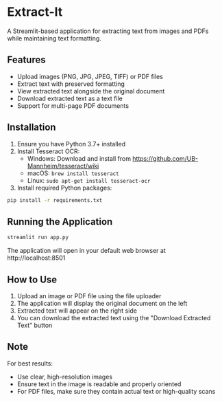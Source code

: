 # Extract-It

A Streamlit-based application for extracting text from images and PDFs while maintaining text formatting.

## Features

-   Upload images (PNG, JPG, JPEG, TIFF) or PDF files
-   Extract text with preserved formatting
-   View extracted text alongside the original document
-   Download extracted text as a text file
-   Support for multi-page PDF documents

## Installation

1. Ensure you have Python 3.7+ installed
2. Install Tesseract OCR:
    - Windows: Download and install from https://github.com/UB-Mannheim/tesseract/wiki
    - macOS: `brew install tesseract`
    - Linux: `sudo apt-get install tesseract-ocr`
3. Install required Python packages:

```bash
pip install -r requirements.txt
```

## Running the Application

```bash
streamlit run app.py
```

The application will open in your default web browser at http://localhost:8501

## How to Use

1. Upload an image or PDF file using the file uploader
2. The application will display the original document on the left
3. Extracted text will appear on the right side
4. You can download the extracted text using the "Download Extracted Text" button

## Note

For best results:

-   Use clear, high-resolution images
-   Ensure text in the image is readable and properly oriented
-   For PDF files, make sure they contain actual text or high-quality scans
